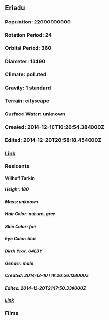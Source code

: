 ## Eriadu
### Population: 22000000000
### Rotation Period: 24
### Orbital Period: 360
### Diameter: 13490
### Climate: polluted
### Gravity: 1 standard
### Terrain: cityscape
### Surface Water: unknown
### Created: 2014-12-10T16:26:54.384000Z
### Edited: 2014-12-20T20:58:18.454000Z
### [Link](https://swapi.dev/api/planets/21/)
### Residents
#### Wilhuff Tarkin
##### Height: 180
##### Mass: unknown
##### Hair Color: auburn, grey
##### Skin Color: fair
##### Eye Color: blue
##### Birth Year: 64BBY
##### Gender: male
##### Created: 2014-12-10T16:26:56.138000Z
##### Edited: 2014-12-20T21:17:50.330000Z
##### [Link](https://swapi.dev/api/people/12/)
### Films
